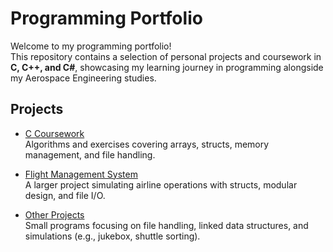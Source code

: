 # Programming Portfolio

Welcome to my programming portfolio!  
This repository contains a selection of personal projects and coursework in **C, C++, and C#**, showcasing my learning journey in programming alongside my Aerospace Engineering studies.

## Projects
- [C Coursework](./C-Coursework)  
  Algorithms and exercises covering arrays, structs, memory management, and file handling.  

- [Flight Management System](./Flight-Management-System)  
  A larger project simulating airline operations with structs, modular design, and file I/O.  

- [Other Projects](./Other-Projects)  
  Small programs focusing on file handling, linked data structures, and simulations (e.g., jukebox, shuttle sorting).  
